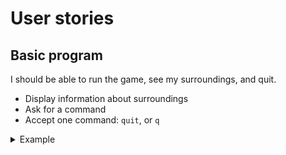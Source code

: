 # User stories

## Basic program

I should be able to run the game, see my surroundings, and quit.

- Display information about surroundings
- Ask for a command
- Accept one command: `quit`, or `q`

<details>
<summary>Example</summary>
```
Outside

You're standing outside a large cave.

> xxx
I don't recognize that command.

> quit
Goodbye!
```
</details>
